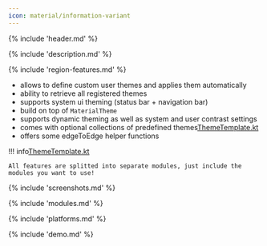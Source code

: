 ```yaml
---
icon: material/information-variant
---
```


{% include 'header.md' %}

{% include 'description.md' %}

{% include 'region-features.md' %}

* allows to define custom user themes and applies them automatically
* ability to retrieve all registered themes
* supports system ui theming (status bar + navigation bar)
* build on top of `MaterialTheme`
* supports dynamic theming as well as system and user contrast settings
* comes with optional collections of predefined themes[ThemeTemplate.kt](../../scripts/ThemeTemplate.kt)
* offers some edgeToEdge helper functions

!!! info[ThemeTemplate.kt](../../scripts/ThemeTemplate.kt)
    
    All features are splitted into separate modules, just include the modules you want to use!

{% include 'screenshots.md' %}

{% include 'modules.md' %}

{% include 'platforms.md' %}

{% include 'demo.md' %}